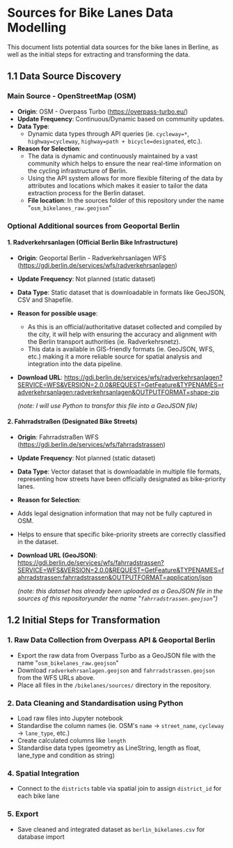 # Sources for Bike Lanes Data Modelling

This document lists potential data sources for the bike lanes in Berline, as well as the initial steps for extracting and transforming the data. 

## 1.1 Data Source Discovery 
### Main Source - OpenStreetMap (OSM)

- **Origin**: OSM - Overpass Turbo (https://overpass-turbo.eu/)
- **Update Frequency**: Continuous/Dynamic based on community updates.
- **Data Type**:
   - Dynamic data types through API queries (ie. `cycleway=*`, `highway=cycleway`, `highway=path + bicycle=designated`, etc.).
- **Reason for Selection**:
  - The data is dynamic and continuously maintained by a vast community which helps to ensure the near real-time information on the cycling infrastructure of Berlin.
  - Using the API system allows for more flexible filtering of the data by attributes and locations which makes it easier to tailor the data extraction process for the Berlin dataset.
  - **File location**: In the sources folder of this repository under the name "`osm_bikelanes_raw.geojson`"

### Optional Additional sources from Geoportal Berlin
#### 1. Radverkehrsanlagen (Official Berlin Bike Infrastructure)

- **Origin**: Geoportal Berlin - Radverkehrsanlagen WFS (https://gdi.berlin.de/services/wfs/radverkehrsanlagen) 
- **Update Frequency**: Not planned (static dataset)
- **Data Type**: Static dataset that is downloadable in formats like GeoJSON, CSV and Shapefile.
- **Reason for possible usage**:
     - As this is an official/authoritative dataset collected and compiled by the city, it will help with ensuring the accuracy and alignment with the Berlin transport authorities (ie. Radverkehrsnetz).
     - This data is available in GIS-friendly formats (ie. GeoJSON, WFS, etc.) making it a more reliable source for spatial analysis and integration into the data pipeline.
- **Download URL**: https://gdi.berlin.de/services/wfs/radverkehrsanlagen?SERVICE=WFS&VERSION=2.0.0&REQUEST=GetFeature&TYPENAMES=radverkehrsanlagen:radverkehrsanlagen&OUTPUTFORMAT=shape-zip
  
  *(note: I will use Python to transfor this file into a GeoJSON file)*

#### 2. Fahrradstraßen (Designated Bike Streets)
- **Origin**: Fahrradstraßen WFS (https://gdi.berlin.de/services/wfs/fahrradstrassen)
- **Update Frequency**: Not planned (static dataset)
- **Data Type**: Vector dataset that is downloadable in multiple file formats, representing how streets have been officially designated as bike-priority lanes.
- **Reason for Selection**:
- Adds legal designation information that may not be fully captured in OSM.
- Helps to ensure that specific bike-priority streets are correctly classified in the dataset.
- **Download URL (GeoJSON)**: https://gdi.berlin.de/services/wfs/fahrradstrassen?SERVICE=WFS&VERSION=2.0.0&REQUEST=GetFeature&TYPENAMES=fahrradstrassen:fahrradstrassen&OUTPUTFORMAT=application/json

  *(note: this dataset has already been uploaded as a GeoJSON file in the sources of this repositoryunder the name "`fahrradstrassen.geojson`")*

## 1.2 Initial Steps for Transformation
### 1. Raw Data Collection from Overpass API & Geoportal Berlin
- Export the raw data from Overpass Turbo as a GeoJSON file with the name "`osm_bikelanes_raw.geojson`"
- Download `radverkehrsanlagen.geojson` and `fahrradstrassen.geojson` from the WFS URLs above.
- Place all files in the `/bikelanes/sources/` directory in the repository.

### 2. Data Cleaning and Standardisation using Python
- Load raw files into Jupyter notebook
- Standardise the column names (ie. OSM's `name` → `street_name`, `cycleway` → `lane_type`, etc.)
- Create calculated columns like `length`
- Standardise data types (geometry as LineString, length as float, lane_type and condition as string)

### 4. Spatial Integration
- Connect to the `districts` table via spatial join to assign `district_id` for each bike lane

### 5. Export
- Save cleaned and integrated dataset as `berlin_bikelanes.csv` for database import
